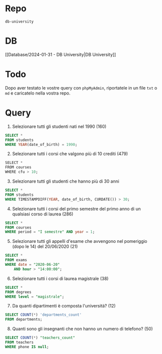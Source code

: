 # Repo
`db-university`

# DB
[[Database/2024-01-31 - DB University|DB University]]

# Todo
Dopo aver testato le vostre query con `phpMyAdmin`, riportatele in un file `txt` o `md` e caricatelo nella vostra repo.

# **Query**

1. Selezionare tutti gli studenti nati nel 1990 (160)
```sql
SELECT *
FROM students
WHERE YEAR(date_of_birth) = 1990;

```

2. Selezionare tutti i corsi che valgono più di 10 crediti (479)
```sql
SELECT * 
FROM courses
WHERE cfu > 10;
```

3. Selezionare tutti gli studenti che hanno più di 30 anni
```sql
SELECT *
FROM students
WHERE TIMESTAMPDIFF(YEAR, date_of_birth, CURDATE()) > 30;
```

4. Selezionare tutti i corsi del primo semestre del primo anno di un qualsiasi corso di laurea (286)
```sql
SELECT *
FROM courses
WHERE period = "I semestre" AND year = 1;
```

5. Selezionare tutti gli appelli d'esame che avvengono nel pomeriggio (dopo le 14) del 20/06/2020 (21)
```sql
SELECT * 
FROM exams
WHERE date = "2020-06-20"
    AND hour > "14:00:00";
```

6. Selezionare tutti i corsi di laurea magistrale (38)
```sql
SELECT *
FROM degrees
WHERE level = "magistrale";
```

7. Da quanti dipartimenti è composta l'università? (12)
```sql
SELECT COUNT(*) 'departments_count'
FROM departments;
```

8. Quanti sono gli insegnanti che non hanno un numero di telefono? (50)
```sql
SELECT COUNT(*) "teachers_count"
FROM teachers
WHERE phone IS null;
```
